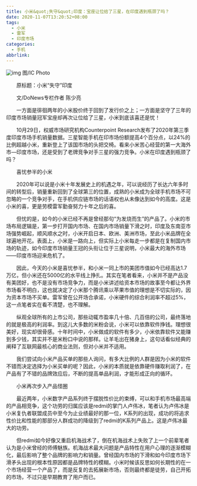 ```yaml
---
title: 小米&quot;失守&quot;印度：宝座让位给了三星，在印度遇到瓶颈了吗？
date: 2020-11-07T13:20:52+08:00
tags:
  - 小米
  - 雷军
  - 印度市场
categories:
  - 手机
abbrlink:
---
```


![img](https://cdn.jsdelivr.net/gh/yakeing/Documentation@main/Hexo/images/c723-kcieyvz6053812.jpg)
图/IC Photo

　　原标题：小米“失守”印度

　　文/DoNews专栏作者 陈少亮

　　一方面是徘徊两年的小米股价终于回到了发行价之上；一方面是坚守了三年的印度市场销量冠军宝座却再次让位给了三星，小米到底该喜还是忧！

　　10月29日，权威市场研究机构Counterpoint Research发布了2020年第三季度印度市场手机销量数据。三星智能手机在印市场份额提高4个百分点，以24%的比例超越小米，重新登上了该国市场的头把交椅。看来小米苦心经营的第一大海外市—印度市场，还是受到了老牌竞争对手三星的强力竞争。小米在印度遇到瓶颈了吗？

　　喜忧参半的小米

　　2020年可以说是小米十年发展史上的机遇之年，可以说经历了长达六年多时间的转型后，销量重新回到了全球第三的位置，成熟的小米成为全球手机市场不可忽略的一个竞争对手，在手机供应链市场的话语权也从未像达到如今的高度。这是小米的喜，更是劳模雷军勤奋努力十年之后的喜。

　　但忧的是，如今的小米已经不再是曾经那句“为发烧而生”的产品了。小米的市场布局逻辑是，第一步打开国内市场、在国内市场销量下滑之时，印度及东南亚市场强势崛起，顺风顺水之时，小米开启日本、欧洲、美洲市场，至此小米品牌在全球遍地开花。表面上，小米是一路向上，但实际上小米每走一步都是在复制国内市场的轨迹，如今印度市场销量王冠的头衔让位于三星说明，小米最大的海外市场——印度市场迎来危机了。

　　因此，今天的小米是喜忧参半，和小米一同上市的美团市值如今已经高达1.7万亿，但小米还在5000亿的水平线上挣扎。其实在笔者看来，小米并不是产品没有美团好，也不是没有市场竞争力，而是小米讲述给资本市场的故事至今都让外界市场看不明白，这也就决定了小米那个腾讯乘以苹果市值的理想是不切实际的，因为资本市场不买单。雷军曾在公开场合承诺，小米硬件的综合利润率不超过5%，这一点笔者实在看不清楚，也不理解。

　　纵观全球所有的上市公司，那些动辄市盈率几十倍、几百倍的公司，最终落地的就是极高的利润率。到这儿大多数的米粉会说，小米可以依靠软件挣钱。理想很美好，现实却很骨感。十年时间中，小米做成的软件有多少，小米依靠软件又能赚到多少钱，其实并不是米粉口中说的那样。让羊毛出在猪身上，这句话看似经典的阐释了互联网最核心的商业法则，但对小米并不适用。

　　我们尝试向小米产品买单的那些人询问，有多大比例的人群是因为小米的软件不错而决定选择为小米买单的呢？因此，小米的本质就是依靠硬件赚取利润了，在产品有了不错的品牌效应后，不断的提高单品利润，才能形成正向的循环。

　　小米再次步入产品怪圈

　　最近两年，小米数字产品系列终于摆脱性价比的束缚，可以和手机市场最高端的产品相竞争，这个功劳的归属应该是redmi的掌门人卢伟冰，笔者认为卢伟冰是小米复仇者联盟成员中至今为止业绩最好的那一位，K系列的出现，成功的将追求性价比和性能的那部分人群成功的降级到了redmi的K系列产品上。这是卢伟冰最大的功劳。

　　但redmi如今好像又重启机海战术了，倒在机海战术上失败了上一个前辈笔者认为是小米曾经的师傅魅族。机海战术最大问题是产品特性在用户心理的逐渐模糊化，最后影响了整个品牌的影响力和销量。曾经国内市场的下滑和如今印度市场下滑矛头出现的根本性原因都是品牌特性的模糊。小米时候该反思如何长期性的在一个市场经营一个产品了，而是反复的去拓展新市场，否则最终都是徒劳，自己开拓的市场，不过只是早期教育了用户而已。